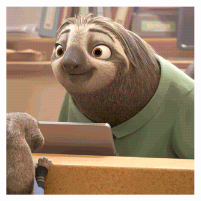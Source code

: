 <!-- .slide: data-state="dimish" data-background="resources/happy.gif" -->

![sloth](resources/happy.gif)
